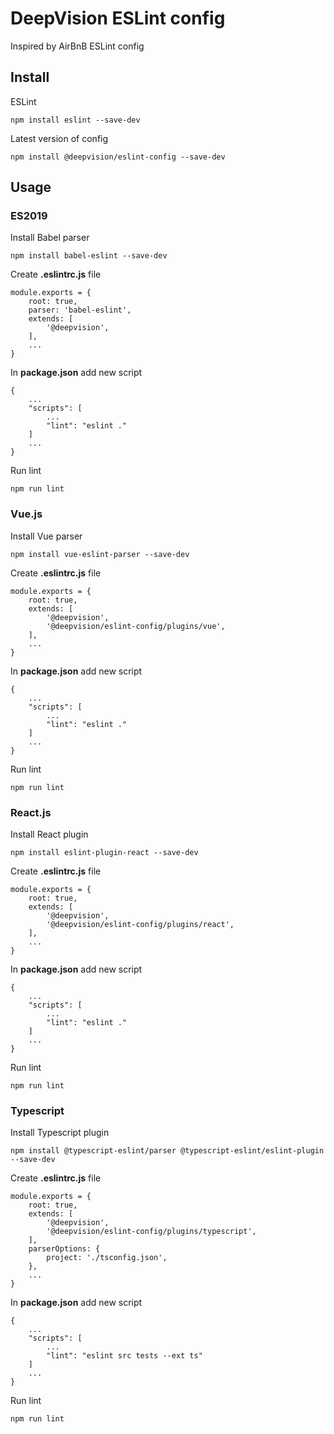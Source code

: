 # DeepVision ESLint config
Inspired by AirBnB ESLint config

## Install
ESLint

    npm install eslint --save-dev

Latest version of config

    npm install @deepvision/eslint-config --save-dev

## Usage
### ES2019
Install Babel parser

    npm install babel-eslint --save-dev

Create **.eslintrc.js** file

    module.exports = {
        root: true,
        parser: 'babel-eslint',
        extends: [
            '@deepvision',
        ],
        ...
    }

In **package.json** add new script

    {
        ...
        "scripts": [
            ...
            "lint": "eslint ."
        ]
        ...
    }

Run lint

    npm run lint

### Vue.js
Install Vue parser

    npm install vue-eslint-parser --save-dev

Create **.eslintrc.js** file

    module.exports = {
        root: true,
        extends: [
            '@deepvision',
            '@deepvision/eslint-config/plugins/vue',
        ],
        ...
    }

In **package.json** add new script

    {
        ...
        "scripts": [
            ...
            "lint": "eslint ."
        ]
        ...
    }

Run lint

    npm run lint

### React.js
Install React plugin

    npm install eslint-plugin-react --save-dev

Create **.eslintrc.js** file

    module.exports = {
        root: true,
        extends: [
            '@deepvision',
            '@deepvision/eslint-config/plugins/react',
        ],
        ...
    }

In **package.json** add new script

    {
        ...
        "scripts": [
            ...
            "lint": "eslint ."
        ]
        ...
    }

Run lint

    npm run lint

### Typescript
Install Typescript plugin

    npm install @typescript-eslint/parser @typescript-eslint/eslint-plugin --save-dev

Create **.eslintrc.js** file

    module.exports = {
        root: true,
        extends: [
            '@deepvision',
            '@deepvision/eslint-config/plugins/typescript',
        ],
        parserOptions: {
            project: './tsconfig.json',
        },
        ...
    }

In **package.json** add new script

    {
        ...
        "scripts": [
            ...
            "lint": "eslint src tests --ext ts"
        ]
        ...
    }

Run lint

    npm run lint
